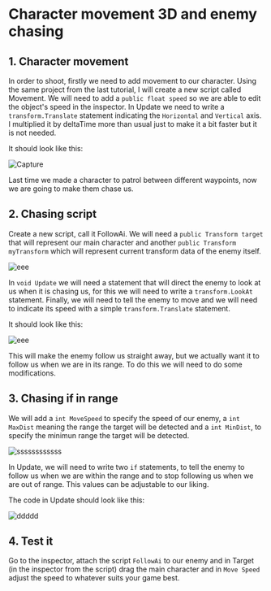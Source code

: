 # Character movement 3D and enemy chasing

## 1. Character movement

In order to shoot, firstly we need to add movement to our character. Using the same project from the last tutorial, I will create a new script called Movement. We will need to add a ``public float speed`` so we are able to edit the object's speed in the inspector. In Update we need to write a ``transform.Translate`` statement indicating the ``Horizontal`` and ``Vertical`` axis. I multiplied it by deltaTime more than usual just to make it a bit faster but it is not needed. 

It should look like this:

![Capture](https://user-images.githubusercontent.com/91539042/137241289-eb306951-9eac-40de-8aab-2fd59f9e6c17.PNG)

Last time we made a character to patrol between different waypoints, now we are going to make them chase us.

## 2. Chasing script

Create a new script, call it FollowAi. We will need a ``public Transform target`` that will represent our main character and another ``public Transform myTransform`` which will  represent current transform data of the enemy itself. 

![eee](https://user-images.githubusercontent.com/91539042/137243405-73ac1cfb-1456-4d8b-8e2e-05d093f19d50.PNG)

In ``void Update`` we will need a statement that will direct the enemy to look at us when it is chasing us, for this we will need to write a ``transform.LookAt`` statement. 
Finally, we will need to tell the enemy to move and we will need to indicate its speed with a simple ``transform.Translate`` statement.

It should look like this:

![eee](https://user-images.githubusercontent.com/91539042/137243795-0963e206-1de4-4e3b-89bd-d4b881b9829f.PNG)

This will make the enemy follow us straight away, but we actually want it to follow us when we are in its range. To do this we will need to do some modifications.

## 3. Chasing if in range

We will add a ``int MoveSpeed`` to specify the speed of our enemy, a ``int MaxDist`` meaning the range the target will be detected and a ``int MinDist``, to specify the minimun range the target will be detected.

![ssssssssssss](https://user-images.githubusercontent.com/91539042/137247938-451f9e63-f74d-4dfe-afe1-f50ca63a2a6a.PNG)

In Update, we will need to write two ``if`` statements, to tell the enemy to follow us when we are within the range and to stop following us when we are out of range. This values can be adjustable to our liking.

The code in Update should look like this:

![ddddd](https://user-images.githubusercontent.com/91539042/137248093-b4668b6d-f4ea-46f4-b88c-46469dcd0a8c.PNG)

## 4. Test it

Go to the inspector, attach the script ``FollowAi`` to our enemy and in Target (in the inspector from the script) drag the main character and in ``Move Speed`` adjust the speed to whatever suits your game best.

